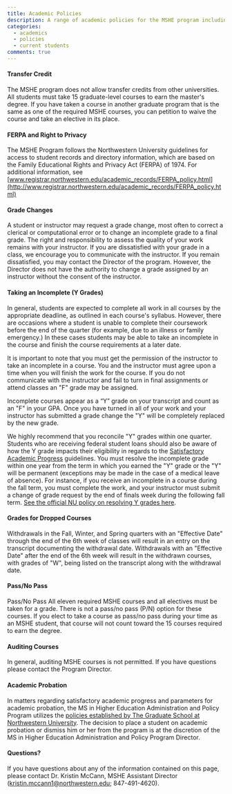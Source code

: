 ```yaml
---
title: Academic Policies
description: A range of academic policies for the MSHE program including transfer credit, FERPA and right to privacy, grade changes, taking an incomplete, grades for dropped courses, pass/no pass grades, auditing courses, academic probation and other questions. 
categories: 
  - academics
  - policies
  - current students
comments: true
---
```

#### Transfer Credit

The MSHE program does not allow transfer credits from other universities. All students must take 15 graduate-level courses to earn the master's degree. If you have taken a course in another graduate program that is the same as one of the required MSHE courses, you can petition to waive the course and take an elective in its place.

#### FERPA and Right to Privacy

The MSHE Program follows the Northwestern University guidelines for access to student records and directory information, which are based on the Family Educational Rights and Privacy Act (FERPA) of 1974\. For additional information, see [www.registrar.northwestern.edu/academic_records/FERPA_policy.html](http://www.registrar.northwestern.edu/academic_records/FERPA_policy.html)

#### Grade Changes

A student or instructor may request a grade change, most often to correct a clerical or computational error or to change an incomplete grade to a final grade. The right and responsibility to assess the quality of your work remains with your instructor. If you are dissatisfied with your grade in a class, we encourage you to communicate with the instructor. If you remain dissatisfied, you may contact the Director of the program. However, the Director does not have the authority to change a grade assigned by an instructor without the consent of the instructor.

#### Taking an Incomplete (Y Grades)

In general, students are expected to complete all work in all courses by the appropriate deadline, as outlined in each course's syllabus. However, there are occasions where a student is unable to complete their coursework before the end of the quarter (for example, due to an illness or family emergency.) In these cases students may be able to take an incomplete in the course and finish the course requirements at a later date.

It is important to note that you must get the permission of the instructor to take an incomplete in a course. You and the instructor must agree upon a time when you will finish the work for the course. If you do not communicate with the instructor and fail to turn in final assignments or attend classes an "F" grade may be assigned.

Incomplete courses appear as a “Y” grade on your transcript and count as an "F" in your GPA. Once you have turned in all of your work and your instructor has submitted a grade change the "Y" will be completely replaced by the new grade.

We highly recommend that you reconcile "Y" grades within one quarter. Students who are receiving federal student loans should also be aware of how the Y grade impacts their eligibility in regards to the [Satisfactory Academic Progress](https://sesp.box.com/shared/static/8f37c2ec2978b0130140.pdf) guidelines. You must resolve the incomplete grade within one year from the term in which you earned the "Y" grade or the "Y" will be permanent (exceptions may be made in the case of a medical leave of absence). For instance, if you receive an incomplete in a course during the fall term, you must complete the work, and your instructor must submit a change of grade request by the end of finals week during the following fall term. [See the official NU policy on resolving Y grades here](http://www.registrar.northwestern.edu/academic_records/Change-Of-Grade-Policies.html).

#### Grades for Dropped Courses

Withdrawals in the Fall, Winter, and Spring quarters with an "Effective Date" through the end of the 6th week of classes will result in an entry on the transcript documenting the withdrawal date. Withdrawals with an "Effective Date" after the end of the 6th week will result in the withdrawn courses, with grades of "W", being listed on the transcript along with the withdrawal date.

#### Pass/No Pass

Pass/No Pass All eleven required MSHE courses and all electives must be taken for a grade. There is not a pass/no pass (P/N) option for these courses. If you elect to take a course as pass/no pass during your time as an MSHE student, that course will not count toward the 15 courses required to earn the degree.

#### Auditing Courses

In general, auditing MSHE courses is not permitted. If you have questions please contact the Program Director.

#### Academic Probation

In matters regarding satisfactory academic progress and parameters for academic probation, the MS in Higher Education Administration and Policy Program utilizes the [policies established by The Graduate School at Northwestern University](http://www.tgs.northwestern.edu/about/policies/general-registration-policies.html#grades). The decision to place a student on academic probation or dismiss him or her from the program is at the discretion of the MS in Higher Education Administration and Policy Program Director.

#### Questions?

If you have questions about any of the information contained on this page, please contact Dr. Kristin McCann, MSHE Assistant Director ([kristin.mccann1@northwestern.edu](mailto:kristin.mccann1@northwestern.edu); 847-491-4620).